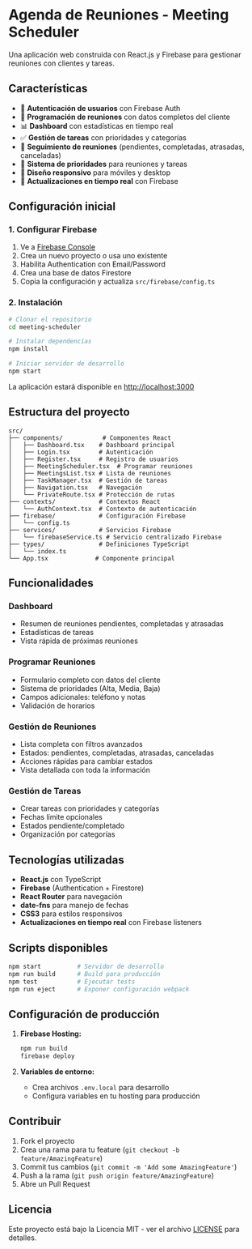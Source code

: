 # Agenda de Reuniones - Meeting Scheduler

Una aplicación web construida con React.js y Firebase para gestionar reuniones con clientes y tareas.

## Características

- 🔐 **Autenticación de usuarios** con Firebase Auth
- 📅 **Programación de reuniones** con datos completos del cliente
- 📊 **Dashboard** con estadísticas en tiempo real
- ✅ **Gestión de tareas** con prioridades y categorías
- 🚨 **Seguimiento de reuniones** (pendientes, completadas, atrasadas, canceladas)
- 🎯 **Sistema de prioridades** para reuniones y tareas
- 📱 **Diseño responsivo** para móviles y desktop
- 🔄 **Actualizaciones en tiempo real** con Firebase

## Configuración inicial

### 1. Configurar Firebase

1. Ve a [Firebase Console](https://console.firebase.google.com/)
2. Crea un nuevo proyecto o usa uno existente
3. Habilita Authentication con Email/Password
4. Crea una base de datos Firestore
5. Copia la configuración y actualiza `src/firebase/config.ts`

### 2. Instalación

```bash
# Clonar el repositorio
cd meeting-scheduler

# Instalar dependencias
npm install

# Iniciar servidor de desarrollo
npm start
```

La aplicación estará disponible en [http://localhost:3000](http://localhost:3000)

## Estructura del proyecto

```
src/
├── components/           # Componentes React
│   ├── Dashboard.tsx    # Dashboard principal
│   ├── Login.tsx        # Autenticación
│   ├── Register.tsx     # Registro de usuarios
│   ├── MeetingScheduler.tsx  # Programar reuniones
│   ├── MeetingsList.tsx # Lista de reuniones
│   ├── TaskManager.tsx  # Gestión de tareas
│   ├── Navigation.tsx   # Navegación
│   └── PrivateRoute.tsx # Protección de rutas
├── contexts/            # Contextos React
│   └── AuthContext.tsx  # Contexto de autenticación
├── firebase/            # Configuración Firebase
│   └── config.ts
├── services/            # Servicios Firebase
│   └── firebaseService.ts # Servicio centralizado Firebase
├── types/               # Definiciones TypeScript
│   └── index.ts
└── App.tsx             # Componente principal
```

## Funcionalidades

### Dashboard
- Resumen de reuniones pendientes, completadas y atrasadas
- Estadísticas de tareas
- Vista rápida de próximas reuniones

### Programar Reuniones
- Formulario completo con datos del cliente
- Sistema de prioridades (Alta, Media, Baja)
- Campos adicionales: teléfono y notas
- Validación de horarios

### Gestión de Reuniones
- Lista completa con filtros avanzados
- Estados: pendientes, completadas, atrasadas, canceladas
- Acciones rápidas para cambiar estados
- Vista detallada con toda la información

### Gestión de Tareas
- Crear tareas con prioridades y categorías
- Fechas límite opcionales
- Estados pendiente/completado
- Organización por categorías

## Tecnologías utilizadas

- **React.js** con TypeScript
- **Firebase** (Authentication + Firestore)
- **React Router** para navegación
- **date-fns** para manejo de fechas
- **CSS3** para estilos responsivos
- **Actualizaciones en tiempo real** con Firebase listeners

## Scripts disponibles

```bash
npm start          # Servidor de desarrollo
npm run build      # Build para producción
npm test           # Ejecutar tests
npm run eject      # Exponer configuración webpack
```

## Configuración de producción

1. **Firebase Hosting:**
   ```bash
   npm run build
   firebase deploy
   ```

2. **Variables de entorno:**
   - Crea archivos `.env.local` para desarrollo
   - Configura variables en tu hosting para producción

## Contribuir

1. Fork el proyecto
2. Crea una rama para tu feature (`git checkout -b feature/AmazingFeature`)
3. Commit tus cambios (`git commit -m 'Add some AmazingFeature'`)
4. Push a la rama (`git push origin feature/AmazingFeature`)
5. Abre un Pull Request

## Licencia

Este proyecto está bajo la Licencia MIT - ver el archivo [LICENSE](LICENSE) para detalles.